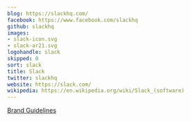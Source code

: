 ```yaml
---
blog: https://slackhq.com/
facebook: https://www.facebook.com/slackhq
github: slackhq
images:
- slack-icon.svg
- slack-ar21.svg
logohandle: slack
skipped: 0
sort: slack
title: Slack
twitter: slackhq
website: https://slack.com/
wikipedia: https://en.wikipedia.org/wiki/Slack_(software)
---
```


[Brand Guidelines](https://slack.com/brand-guidelines)
